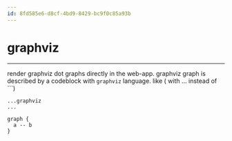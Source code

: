 ```yaml
---
id: 8fd585e6-d8cf-4bd9-8429-bc9f0c85a93b
---
```


# graphviz

<rat graph />

---

render graphviz dot graphs directly in the web-app. graphviz graph is described
by a codeblock with `graphviz` language. like ( with ... instead of ```)

```
...graphviz
...
```

```graphviz
graph {
  a -- b
}
```
